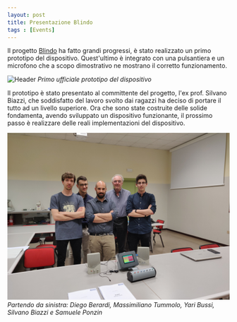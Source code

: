 ```yaml
---
layout: post
title: Presentazione Blindo
tags : [Events]
---
```


Il progetto [Blindo](/2019/04/15/blindo) ha fatto grandi progressi, è stato realizzato un primo prototipo del dispositivo.
Quest'ultimo è integrato con una pulsantiera e un microfono che a scopo dimostrativo ne mostrano il corretto funzionamento.

![Header](/images/header_incontro_biazzi.jpg)
*Primo ufficiale prototipo del dispositivo*

Il prototipo è stato presentato al committente del progetto, l'ex prof. Silvano Biazzi, che soddisfatto del lavoro svolto dai ragazzi ha deciso di portare il tutto ad un livello superiore.
Ora che sono state costruite delle solide fondamenta, avendo sviluppato un dispositivo funzionante, il prossimo passo è realizzare delle reali implementazioni del dispositivo.


![Footer](/images/footer_incontro_biazzi.jpg)
*Partendo da sinistra: Diego Berardi, Massimiliano Tummolo, Yari Bussi, Silvano Biazzi e Samuele Ponzin*

